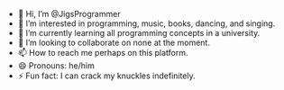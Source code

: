 - 👋 Hi, I’m @JigsProgrammer
- 👀 I’m interested in programming, music, books, dancing, and singing.
- 🌱 I’m currently learning all programming concepts in a university.
- 💞️ I’m looking to collaborate on none at the moment.
- 📫 How to reach me perhaps on this platform.
- 😄 Pronouns: he/him
- ⚡ Fun fact: I can crack my knuckles indefinitely.

<!---
JigsProgrammer/JigsProgrammer is a ✨ special ✨ repository because its `README.md` (this file) appears on your GitHub profile.
You can click the Preview link to take a look at your changes.
--->
